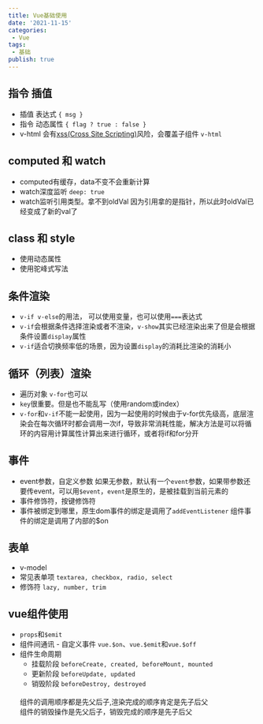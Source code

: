 ```yaml
---
title: Vue基础使用
date: '2021-11-15'
categories:
 - Vue
tags:
 - 基础
publish: true
---
```


## 指令 插值
- 插值 表达式 `{ msg }`
- 指令 动态属性 `{ flag ? true : false }`
- v-html 会有[xss(Cross Site Scripting)](https://www.jianshu.com/p/4fcb4b411a66)风险，会覆盖子组件 `v-html`

## computed 和 watch
- computed有缓存，data不变不会重新计算
- watch深度监听 `deep: true`
- watch监听引用类型。拿不到oldVal 因为引用拿的是指针，所以此时oldVal已经变成了新的val了

## class 和 style
- 使用动态属性
- 使用驼峰式写法

## 条件渲染
- `v-if v-else`的用法， 可以使用变量，也可以使用`===`表达式
- `v-if`会根据条件选择渲染或者不渲染，`v-show`其实已经渲染出来了但是会根据条件设置`display`属性
- `v-if`适合切换频率低的场景，因为设置`display`的消耗比渲染的消耗小

## 循环（列表）渲染
- 遍历对象 `v-for`也可以
- `key`很重要。但是也不能乱写（使用random或index）
- `v-for`和`v-if`不能一起使用，因为一起使用的时候由于v-for优先级高，底层渲染会在每次循环时都会调用一次if，导致非常消耗性能，解决方法是可以将循环的内容用计算属性计算出来进行循环，或者将if和for分开

## 事件
- event参数，自定义参数 如果无参数，默认有一个`event`参数，如果带参数还要传event，可以用`$event`，`event`是原生的，是被挂载到当前元素的
- 事件修饰符，按键修饰符
- 事件被绑定到哪里，原生dom事件的绑定是调用了`addEventListener` 组件事件的绑定是调用了内部的$on 
  
## 表单
- v-model
- 常见表单项 `textarea, checkbox, radio, select`
- 修饰符 `lazy, number, trim`

## vue组件使用
- `props`和`$emit`
- 组件间通讯 - 自定义事件 `vue.$on`、`vue.$emit`和`vue.$off`
- 组件生命周期
  - 挂载阶段 `beforeCreate, created, beforeMount, mounted`
  - 更新阶段 `beforeUpdate, updated`
  - 销毁阶段 `beforeDestroy, destroyed`
  <br />
	组件的调用顺序都是先父后子,渲染完成的顺序肯定是先子后父<br />
  组件的销毁操作是先父后子，销毁完成的顺序是先子后父